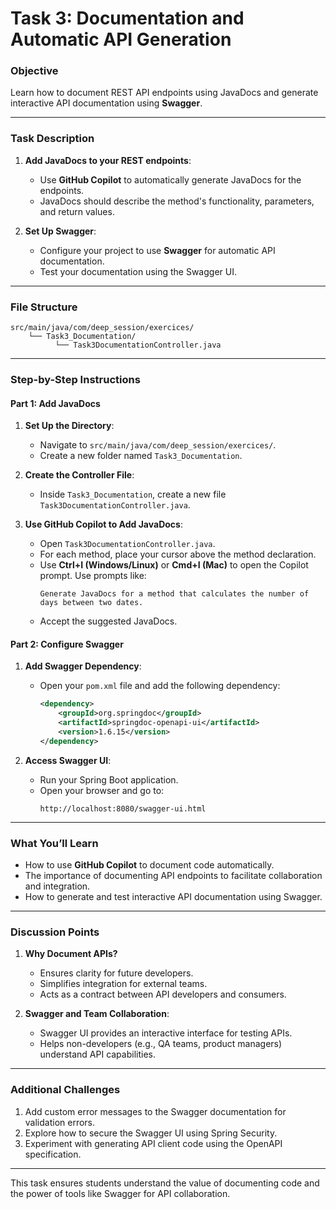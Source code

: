# Task 3: Documentation and Automatic API Generation

### Objective
Learn how to document REST API endpoints using JavaDocs and generate interactive API documentation using **Swagger**.

---

### Task Description
1. **Add JavaDocs to your REST endpoints**:
   - Use **GitHub Copilot** to automatically generate JavaDocs for the endpoints.
   - JavaDocs should describe the method's functionality, parameters, and return values.

2. **Set Up Swagger**:
   - Configure your project to use **Swagger** for automatic API documentation.
   - Test your documentation using the Swagger UI.

---

### File Structure
```plaintext
src/main/java/com/deep_session/exercices/
    └── Task3_Documentation/
          └── Task3DocumentationController.java
```

---

### Step-by-Step Instructions

#### **Part 1: Add JavaDocs**

1. **Set Up the Directory**:
   - Navigate to `src/main/java/com/deep_session/exercices/`.
   - Create a new folder named `Task3_Documentation`.

2. **Create the Controller File**:
   - Inside `Task3_Documentation`, create a new file `Task3DocumentationController.java`.

3. **Use GitHub Copilot to Add JavaDocs**:
   - Open `Task3DocumentationController.java`.
   - For each method, place your cursor above the method declaration.
   - Use **Ctrl+I (Windows/Linux)** or **Cmd+I (Mac)** to open the Copilot prompt. Use prompts like:
     ```
     Generate JavaDocs for a method that calculates the number of days between two dates.
     ```
   - Accept the suggested JavaDocs.

#### **Part 2: Configure Swagger**

1. **Add Swagger Dependency**:
   - Open your `pom.xml` file and add the following dependency:
     ```xml
     <dependency>
         <groupId>org.springdoc</groupId>
         <artifactId>springdoc-openapi-ui</artifactId>
         <version>1.6.15</version>
     </dependency>
     ```

2. **Access Swagger UI**:
   - Run your Spring Boot application.
   - Open your browser and go to:  
     ```
     http://localhost:8080/swagger-ui.html
     ```

---

### **What You’ll Learn**
- How to use **GitHub Copilot** to document code automatically.
- The importance of documenting API endpoints to facilitate collaboration and integration.
- How to generate and test interactive API documentation using Swagger.

---

### **Discussion Points**

1. **Why Document APIs?**
   - Ensures clarity for future developers.
   - Simplifies integration for external teams.
   - Acts as a contract between API developers and consumers.

2. **Swagger and Team Collaboration**:
   - Swagger UI provides an interactive interface for testing APIs.
   - Helps non-developers (e.g., QA teams, product managers) understand API capabilities.

---

### Additional Challenges
1. Add custom error messages to the Swagger documentation for validation errors.
2. Explore how to secure the Swagger UI using Spring Security.
3. Experiment with generating API client code using the OpenAPI specification.

---

This task ensures students understand the value of documenting code and the power of tools like Swagger for API collaboration.